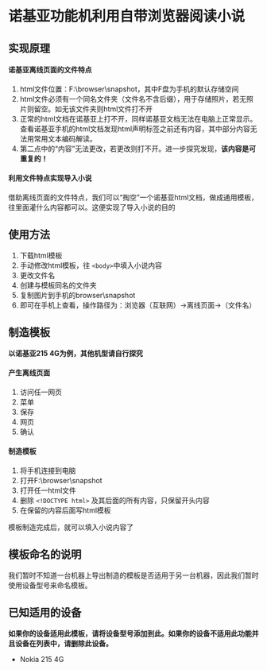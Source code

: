 # 诺基亚功能机利用自带浏览器阅读小说

## 实现原理

#### 诺基亚离线页面的文件特点

1. html文件位置：F:\browser\snapshot，其中F盘为手机的默认存储空间
2. html文件必须有一个同名文件夹（文件名不含后缀），用于存储照片，若无照片则留空。如无该文件夹则html文件打不开
3. 正常的html文档在诺基亚上打不开，同样诺基亚文档无法在电脑上正常显示。查看诺基亚手机的html文档发现html声明标签之前还有内容，其中部分内容无法用常用文本编码解读。
4. 第二点中的“内容”无法更改，若更改则打不开。进一步探究发现，**该内容是可重复的！**

#### 利用文件特点实现导入小说

借助离线页面的文件特点，我们可以“掏空”一个诺基亚html文档，做成通用模板，往里面灌什么内容都可以。这便实现了导入小说的目的

## 使用方法

1. 下载html模板
2. 手动修改html模板，往 ``<body>``中填入小说内容
3. 更改文件名
4. 创建与模板同名的文件夹
5. 复制图片到手机的browser\snapshot
6. 即可在手机上查看，操作路径为：浏览器（互联网）->离线页面->（文件名）

## 制造模板

**以诺基亚215 4G为例，其他机型请自行探究**

#### 产生离线页面

1. 访问任一网页
2. 菜单
3. 保存
4. 网页
5. 确认

#### 制造模板

1. 将手机连接到电脑
2. 打开F:\browser\snapshot
3. 打开任一html文件
4. 删除 `<!DOCTYPE html>` 及其后面的所有内容，只保留开头内容
5. 在保留的内容后面写html模板

模板制造完成后，就可以填入小说内容了

## 模板命名的说明

我们暂时不知道一台机器上导出制造的模板是否适用于另一台机器，因此我们暂时使用设备型号来命名模板。

## 已知适用的设备

**如果你的设备适用此模板，请将设备型号添加到此。如果你的设备不适用此功能并且设备在列表中，请删除此设备。**

- Nokia 215 4G
